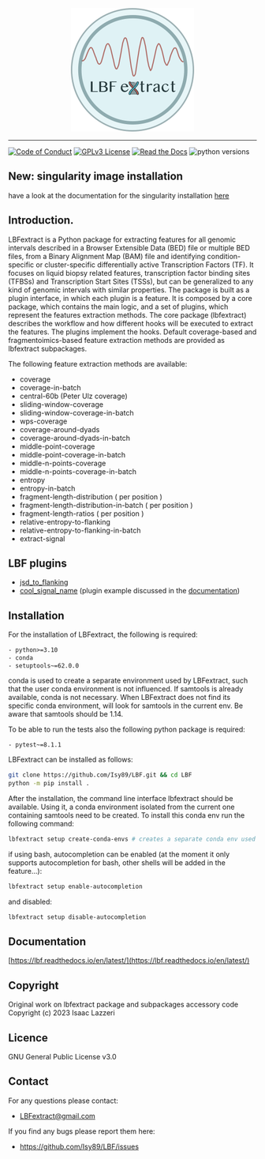 <div align="center">
	<img src="docs/source/_static/logo.png">
</div>

----

[![Code of Conduct](https://img.shields.io/badge/code%20of-conduct-ff69b4.svg?style=flat)](CODE_OF_CONDUCT.md)
[![GPLv3 License](https://img.shields.io/badge/License-GPL%20v3-yellow.svg)](https://opensource.org/licenses/)
[![Read the Docs](https://readthedocs.org/projects/yt2mp3/badge/?version=latest)](https://lbf.readthedocs.io/)
![python versions](https://img.shields.io/badge/python->=3.10-blue.svg)

## New: singularity image installation 

have a look at the documentation for the singularity installation [here](https://lbf.readthedocs.io/)

## Introduction.


LBFextract is a Python package for extracting features for all genomic intervals described in a Browser Extensible Data (BED) file or multiple BED files, from a Binary Alignment Map (BAM) file and identifying condition-specific or cluster-specific differentially active Transcription Factors (TF).
It focuses on liquid biopsy related features, transcription factor binding sites (TFBSs) and Transcription Start Sites (TSSs), but can be generalized to any kind of genomic intervals with similar properties. 
The package is built as a plugin interface, in which each plugin is a feature. It is composed by a core package, which contains the main logic, and a set of
plugins, which represent the features extraction methods. The core package (lbfextract) describes the workflow and how different hooks will be executed to extract the features. 
The plugins implement the hooks. Default coverage-based and fragmentoimics-based feature extraction methods are provided as lbfextract subpackages. 

The following feature extraction methods are available:

- coverage
- coverage-in-batch
- central-60b (Peter Ulz coverage)
- sliding-window-coverage
- sliding-window-coverage-in-batch
- wps-coverage
- coverage-around-dyads
- coverage-around-dyads-in-batch
- middle-point-coverage
- middle-point-coverage-in-batch
- middle-n-points-coverage
- middle-n-points-coverage-in-batch
- entropy
- entropy-in-batch 
- fragment-length-distribution ( per position )
- fragment-length-distribution-in-batch ( per position )
- fragment-length-ratios ( per position )
- relative-entropy-to-flanking
- relative-entropy-to-flanking-in-batch
- extract-signal

## LBF plugins

- [jsd_to_flanking](https://github.com/Isy89/fextract_jsd_to_flanking)
- [cool_signal_name](https://github.com/Isy89/fextract_cool_signal_name) (plugin example discussed in the [documentation](https://lbf.readthedocs.io/en/latest/plugins.html))

## Installation

For the installation of LBFextract, the following is required:

    - python>=3.10
    - conda 
    - setuptools~=62.0.0

conda is used to create a separate environment used by LBFextract, such that the user conda environment is 
not influenced. If samtools is already available, conda is not necessary. When LBFextract does not find its specific 
conda environment, will look for samtools in the current env. Be aware that samtools should be 1.14.

To be able to run the tests also the following python package is required:

    - pytest~=8.1.1



LBFextract can be installed as follows:

```bash
git clone https://github.com/Isy89/LBF.git && cd LBF
python -m pip install .
```

After the installation, the command line interface lbfextract should be available.
Using it, a conda environment isolated from the current one containing samtools need to be created.
To install this conda env run the following command:

```bash
lbfextract setup create-conda-envs # creates a separate conda env used for filtering the bam files and other steps
```

if using bash, autocompletion can be enabled (at the moment it only supports autocompletion for bash, other shells will be added in the feature...):

```bash
lbfextract setup enable-autocompletion
```

and disabled:

```bash
lbfextract setup disable-autocompletion
```

## Documentation

[https://lbf.readthedocs.io/en/latest/](https://lbf.readthedocs.io/en/latest/)


## Copyright

Original work on lbfextract package and subpackages accessory code Copyright (c) 2023 Isaac Lazzeri

## Licence

GNU General Public License v3.0

## Contact

For any questions please contact:

* <LBFextract@gmail.com>

If you find any bugs please report them here:

* <https://github.com/Isy89/LBF/issues> 
